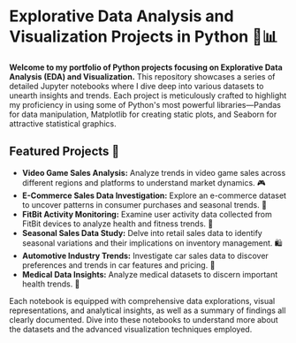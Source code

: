 # Explorative Data Analysis and Visualization Projects in Python 🐍📊

**Welcome to my portfolio of Python projects focusing on Explorative Data Analysis (EDA) and Visualization.** This repository showcases a series of detailed Jupyter notebooks where I dive deep into various datasets to unearth insights and trends. Each project is meticulously crafted to highlight my proficiency in using some of Python's most powerful libraries—Pandas for data manipulation, Matplotlib for creating static plots, and Seaborn for attractive statistical graphics.

## Featured Projects 🌟

- **Video Game Sales Analysis:** Analyze trends in video game sales across different regions and platforms to understand market dynamics. 🎮
- **E-Commerce Sales Data Investigation:** Explore an e-commerce dataset to uncover patterns in consumer purchases and seasonal trends. 🛒
- **FitBit Activity Monitoring:** Examine user activity data collected from FitBit devices to analyze health and fitness trends. 🚴
- **Seasonal Sales Data Study:** Delve into retail sales data to identify seasonal variations and their implications on inventory management. 🛍️
- **Automotive Industry Trends:** Investigate car sales data to discover preferences and trends in car features and pricing. 🚗
- **Medical Data Insights:** Analyze medical datasets to discern important health trends. 🏥

Each notebook is equipped with comprehensive data explorations, visual representations, and analytical insights, as well as a summary of findings all clearly documented. Dive into these notebooks to understand more about the datasets and the advanced visualization techniques employed.
